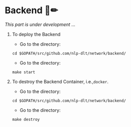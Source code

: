 # Backend 📄✏

*This part is under development ...*

1. To deploy the Backend
    *   Go to the directory:
    ```
    cd $GOPATH/src/github.com/nlp-dlt/network/backend/
    ```
    *   Go to the directory:
    ```
    make start
    ```

2. To destroy the Backend Container, i.e.,`docker`.
    *   Go to the directory:
    ```
    cd $GOPATH/src/github.com/nlp-dlt/network/backend/
    ```
    *   Go to the directory:
    ```
    make destroy
    ```